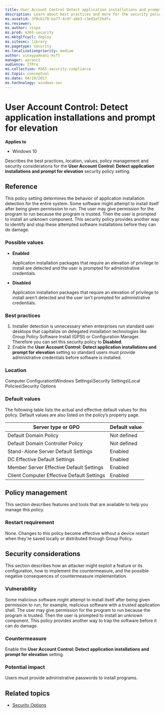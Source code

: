 ```yaml
---
title: User Account Control Detect application installations and prompt for elevation (Windows 10)
description: Learn about best practices and more for the security policy setting, User Account Control Detect application installations and prompt for elevation.
ms.assetid: 3f8cb170-ba77-4c9f-abb3-c3ed1ef264fc
ms.reviewer: 
ms.author: vinpa
ms.prod: m365-security
ms.mktglfcycl: deploy
ms.sitesec: library
ms.pagetype: security
ms.localizationpriority: medium
author: vinaypamnani-msft
manager: aaroncz
audience: ITPro
ms.collection: M365-security-compliance
ms.topic: conceptual
ms.date: 04/19/2017
ms.technology: windows-sec
---
```


# User Account Control: Detect application installations and prompt for elevation

**Applies to**
-   Windows 10

Describes the best practices, location, values, policy management and security considerations for the **User Account Control: Detect application installations and prompt for elevation** security policy setting.

## Reference

This policy setting determines the behavior of application installation detection for the entire system.
Some software might attempt to install itself after being given permission to run. The user may give permission for the program to run because the program is trusted. Then the user is prompted to install an unknown component. This security policy provides another way to identify and stop these attempted software installations before they can do damage.

### Possible values

-   **Enabled**

    Application installation packages that require an elevation of privilege to install are detected and the user is prompted for administrative credentials.

-   **Disabled**

    Application installation packages that require an elevation of privilege to install aren't detected and the user isn't prompted for administrative credentials.

### Best practices

1.  Installer detection is unnecessary when enterprises run standard user desktops that capitalize on delegated installation technologies like Group Policy Software Install (GPSI) or Configuration Manager. Therefore you can set this security policy to **Disabled**.
2.  Enable the **User Account Control: Detect application installations and prompt for elevation** setting so standard users must provide administrative credentials before software is installed.

### Location

Computer Configuration\\Windows Settings\\Security Settings\\Local Policies\\Security Options

### Default values

The following table lists the actual and effective default values for this policy. Default values are also listed on the policy’s property page.

| Server type or GPO | Default value |
| - | - |
| Default Domain Policy| Not defined| 
| Default Domain Controller Policy | Not defined| 
| Stand-Alone Server Default Settings | Enabled| 
| DC Effective Default Settings | Enabled| 
| Member Server Effective Default Settings| Enabled| 
| Client Computer Effective Default Settings | Enabled| 
 
## Policy management

This section describes features and tools that are available to help you manage this policy.

### Restart requirement

None. Changes to this policy become effective without a device restart when they're saved locally or distributed through Group Policy.

## Security considerations

This section describes how an attacker might exploit a feature or its configuration, how to implement the countermeasure, and the possible negative consequences of countermeasure implementation.

### Vulnerability

Some malicious software might attempt to install itself after being given permission to run, for example, malicious software with a trusted application shell. The user may give permission for the program to run because the program is trusted. Then the user is prompted to install an unknown component. This policy provides another way to trap the software before it can do damage.

### Countermeasure

Enable the **User Account Control: Detect application installations and prompt for elevation** setting.

### Potential impact

Users must provide administrative passwords to install programs.

## Related topics

- [Security Options](/windows/device-security/security-policy-settings/security-options)

